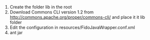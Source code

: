 1. Create the folder lib in the root
2. Download Commons CLI version 1.2 from http://commons.apache.org/proper/commons-cli/ and place it it lib folder
3. Edit the configuration in resources/FidoJavaWrapper.conf.xml
4. ant jar
